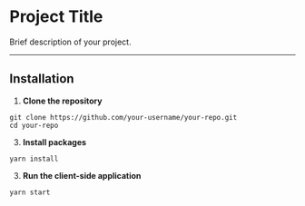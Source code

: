 # Project Title

Brief description of your project.

---

## Installation

1. **Clone the repository**
```
git clone https://github.com/your-username/your-repo.git
cd your-repo
```

3. **Install packages**
```
yarn install
```

3. **Run the client-side application**
```
yarn start
```

